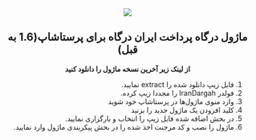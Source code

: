 <div align="center"><img src="https://irandargah.com/static/media/ic_irandargahfull.png"></div>

<div align="center">

## ماژول درگاه پرداخت ایران درگاه برای پرستاشاپ(1.6 به قبل)


**از لینک زیر آخرین نسخه ماژول را دانلود کنید**

</div>

<div dir="rtl">

1. فایل زیپ دانلود شده را extract نمایید.
2. فولدر IranDargah را مجددا زیپ کرده.
3. وارد منوی ماژول‌ها در پرستاشاپ خود شوید
4. کلید افزودن یک ماژول جدید را بزنید
5. در بخش اضافه شده فایل زیپ را انتخاب و بارگزاری نمایید.
6. ماژول را نصب و کد مرجنت اخذ شده را در بخش پیکربندی ماژول وارد نمایید.
</div>

